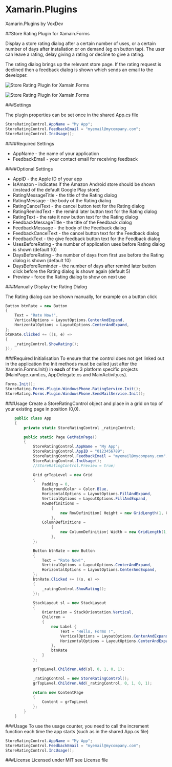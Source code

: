 Xamarin.Plugins
===============

Xamarin.Plugins by VoxDev

##Store Rating Plugin for Xamain.Forms

Display a store rating dialog after a certain number of uses, or a certain number of days after installation 
or on demand (eg on button tap). The user can leave a rating, delay giving a rating or decline to give a rating.

The rating dialog brings up the relevant store page. If the rating request is declined then a feedback dialog is 
shown which sends an email to the developer.

![Store Rating Plugin for Xamain.Forms](http://www.voxdev.com/storerating3.png "Store Rating Plugin for Xamain.Forms")

![Store Rating Plugin for Xamain.Forms](http://www.voxdev.com/storerating4.png "Store Rating Plugin for Xamain.Forms")

###Settings

The plugin properties can be set once in the shared App.cs file

```C#
StoreRatingControl.AppName = "My App";
StoreRatingControl.FeedbackEmail = "myemail@mycompany.com";
StoreRatingControl.IncUsage();
```

####Required Settings
+ AppName - the name of your application
+ FeedbackEmail - your contact email for receiving feedback

####Optional Settings
+ AppID - the Apple ID of your app
+ IsAmazon - indicates if the Amazon Android store should be shown (instead of the default Google Play store)
+ RatingMessageTitle - the title of the Rating dialog
+ RatingMessage - the body of the Rating dialog
+ RatingCancelText - the cancel button text for the Rating dialog
+ RatingRemindText - the remind later button text for the Rating dialog
+ RatingText - the rate it now button text for the Rating dialog
+ FeedbackMessageTitle - the title of the Feedback dialog
+ FeedbackMessage - the body of the Feedback dialog
+ FeedbackCancelText - the cancel button text for the Feedback dialog
+ FeedbackText - the give feedback button text for the Feedback dialog
+ UsesBeforeRating - the number of application uses before Rating dialog is shown (default 10)
+ DaysBeforeRating - the number of days from first use before the Rating dialog is shown (default 10)
+ DaysBeforeReminder - the number of days after remind later button click before the Rating dialog is shown again (default 5)
+ Preview - force the Rating dialog to show on next use

###Manually Display the Rating Dialog

The Rating dialog can be shown manually, for example on a button click

```C#
Button btnRate = new Button
{
    Text = "Rate Now!",
    VerticalOptions = LayoutOptions.CenterAndExpand,
    HorizontalOptions = LayoutOptions.CenterAndExpand,
};
btnRate.Clicked += ((s, e) =>
{
    _ratingControl.ShowRating();
});
```

###Required Initialisation
To ensure that the control does not get linked out in the application the Init methods must be called just after the Xamarin.Forms.Init() in **each** of the 3 platform specific projects (MainPage.xaml.cs, AppDelegate.cs and MainActivity.cs).

```C#
Forms.Init();
StoreRating.Forms.Plugin.WindowsPhone.RatingService.Init();
StoreRating.Forms.Plugin.WindowsPhone.SendMailService.Init();
```

###Usage
Create a StoreRatingControl object and place in a grid on top of your existing page in position (0,0).

```C#
	public class App
	{
        private static StoreRatingControl _ratingControl;

		public static Page GetMainPage()
		{
            StoreRatingControl.AppName = "My App";
            StoreRatingControl.AppID = "0123456789";
            StoreRatingControl.FeedbackEmail = "myemail@mycompany.com";
            StoreRatingControl.IncUsage();
            //StoreRatingControl.Preview = true;

            Grid grTopLevel = new Grid
            {
                Padding = 0,
                BackgroundColor = Color.Blue,
                HorizontalOptions = LayoutOptions.FillAndExpand,
                VerticalOptions = LayoutOptions.FillAndExpand,
                RowDefinitions = 
                    {
                        new RowDefinition{ Height = new GridLength(1, GridUnitType.Star) },
                    },
                ColumnDefinitions = 
                    {
                        new ColumnDefinition{ Width = new GridLength(1, GridUnitType.Star) },
                    },
            };

            Button btnRate = new Button
            {
                Text = "Rate Now!",
                VerticalOptions = LayoutOptions.CenterAndExpand,
                HorizontalOptions = LayoutOptions.CenterAndExpand,
            };
            btnRate.Clicked += ((s, e) =>
            {
                _ratingControl.ShowRating();
            });

            StackLayout sl = new StackLayout
            {
                Orientation = StackOrientation.Vertical,
                Children =
                {
                    new Label {
					    Text = "Hello, Forms !",
					    VerticalOptions = LayoutOptions.CenterAndExpand,
					    HorizontalOptions = LayoutOptions.CenterAndExpand,
				    },
                    btnRate
                }
            };

            grTopLevel.Children.Add(sl, 0, 1, 0, 1);

            _ratingControl = new StoreRatingControl();
            grTopLevel.Children.Add(_ratingControl, 0, 1, 0, 1);

			return new ContentPage
			{
                Content = grTopLevel
			};
		}
	}
```

###Usage
To use the usage counter, you need to call the increment function each time the app starts (such as in the shared App.cs file)

```C#
StoreRatingControl.AppName = "My App";
StoreRatingControl.FeedbackEmail = "myemail@mycompany.com";
StoreRatingControl.IncUsage();
```

###License
Licensed under MIT see License file
